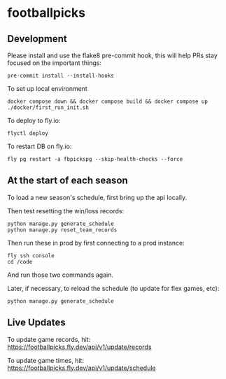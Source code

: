 # footballpicks


## Development

Please install and use the flake8 pre-commit hook, this will help PRs stay focused on the important things:

```
pre-commit install --install-hooks
```

To set up local environment

```
docker compose down && docker compose build && docker compose up
./docker/first_run_init.sh
```

To deploy to fly.io:

```
flyctl deploy
```

To restart DB on fly.io:

```
fly pg restart -a fbpickspg --skip-health-checks --force
```


## At the start of each season

To load a new season's schedule, first bring up the api locally.

Then test resetting the win/loss records:

```
python manage.py generate_schedule
python manage.py reset_team_records
```

Then run these in prod by first connecting to a prod instance:

```
fly ssh console
cd /code
```

And run those two commands again.

Later, if necessary, to reload the schedule (to update for flex games, etc):

```
python manage.py generate_schedule
```


## Live Updates

To update game records, hit:
<https://footballpicks.fly.dev/api/v1/update/records>

To update game times, hit:
<https://footballpicks.fly.dev/api/v1/update/schedule>
